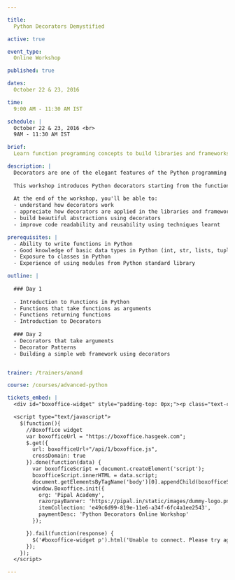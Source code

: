 ```yaml
---

title:
  Python Decorators Demystified

active: true  

event_type:
  Online Workshop

published: true

dates:
  October 22 & 23, 2016

time:
  9:00 AM - 11:30 AM IST

schedule: |
  October 22 & 23, 2016 <br>
  9AM - 11:30 AM IST

brief:
  Learn function programming concepts to build libraries and frameworks with beautiful APIs.

description: |
  Decorators are one of the elegant features of the Python programming language. They are heavily used in modern libraries and frameworks to create elegant APIs. 
  
  This workshop introduces Python decorators starting from the functional programming concepts to writing practical decorators using lot of examples and exercises. 
  
  At the end of the workshop, you'll be able to:
  - understand how decorators work
  - appreciate how decorators are applied in the libraries and frameworks that you use
  - build beautiful abstractions using decorators
  - improve code readability and reusability using techniques learnt

prerequisites: |
  - Ability to write functions in Python
  - Good knowledge of basic data types in Python (int, str, lists, tuples)
  - Exposure to classes in Python
  - Experience of using modules from Python standard library

outline: |
  
  ### Day 1
  
  - Introduction to Functions in Python
  - Functions that take functions as arguments
  - Functions returning functions
  - Introduction to Decorators
  
  ### Day 2
  - Decorators that take arguments
  - Decorator Patterns
  - Building a simple web framework using decorators


trainer: /trainers/anand

course: /courses/advanced-python

tickets_embed: |
  <div id="boxoffice-widget" style="padding-top: 0px;"><p class="text-center regular">Loading...</p></div>

  <script type="text/javascript">
    $(function(){
      //Boxoffice widget
      var boxofficeUrl = "https://boxoffice.hasgeek.com";
      $.get({
        url: boxofficeUrl+"/api/1/boxoffice.js",
        crossDomain: true
      }).done(function(data) {
        var boxofficeScript = document.createElement('script');
        boxofficeScript.innerHTML = data.script;
        document.getElementsByTagName('body')[0].appendChild(boxofficeScript);
        window.Boxoffice.init({
          org: 'Pipal Academy',
          razorpayBanner: 'https://pipal.in/static/images/dummy-logo.png',
          itemCollection: 'e49c6d99-819e-11e6-a34f-6fc4a1ee2543',
          paymentDesc: 'Python Decorators Online Workshop'
        });

      }).fail(function(response) {
        $('#boxoffice-widget p').html('Unable to connect. Please try again.');
      });
    });
  </script>

---
```

